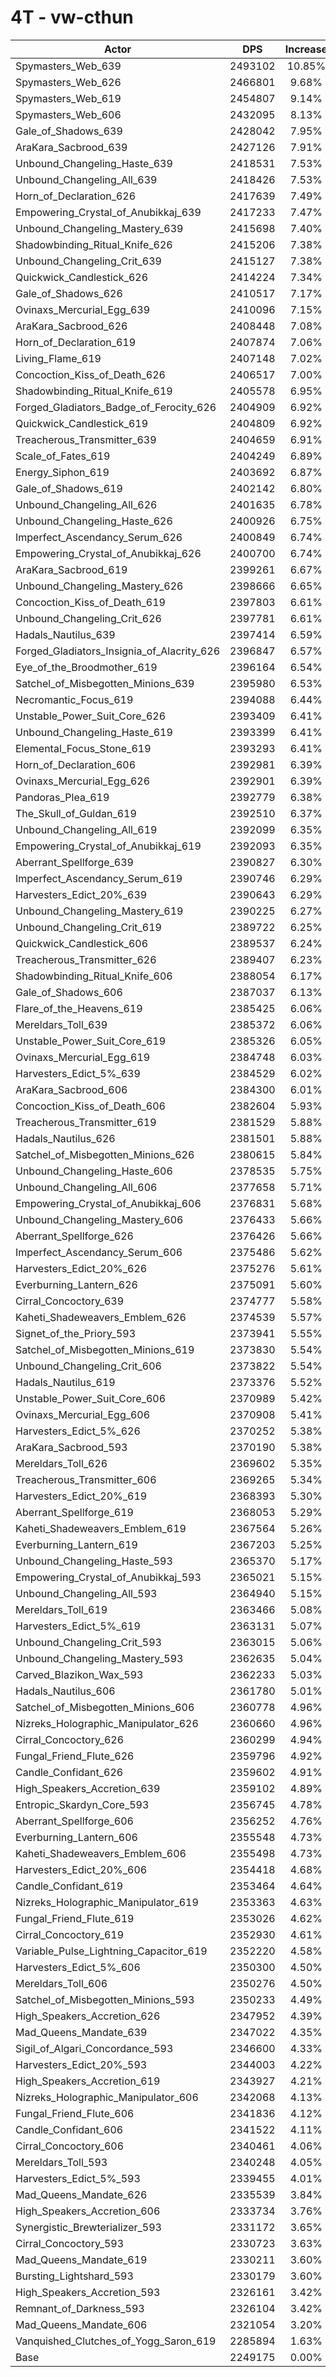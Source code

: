 # 4T - vw-cthun
| Actor | DPS | Increase |
|---|:---:|:---:|
|Spymasters_Web_639|2493102|10.85%|
|Spymasters_Web_626|2466801|9.68%|
|Spymasters_Web_619|2454807|9.14%|
|Spymasters_Web_606|2432095|8.13%|
|Gale_of_Shadows_639|2428042|7.95%|
|AraKara_Sacbrood_639|2427126|7.91%|
|Unbound_Changeling_Haste_639|2418531|7.53%|
|Unbound_Changeling_All_639|2418426|7.53%|
|Horn_of_Declaration_626|2417639|7.49%|
|Empowering_Crystal_of_Anubikkaj_639|2417233|7.47%|
|Unbound_Changeling_Mastery_639|2415698|7.40%|
|Shadowbinding_Ritual_Knife_626|2415206|7.38%|
|Unbound_Changeling_Crit_639|2415127|7.38%|
|Quickwick_Candlestick_626|2414224|7.34%|
|Gale_of_Shadows_626|2410517|7.17%|
|Ovinaxs_Mercurial_Egg_639|2410096|7.15%|
|AraKara_Sacbrood_626|2408448|7.08%|
|Horn_of_Declaration_619|2407874|7.06%|
|Living_Flame_619|2407148|7.02%|
|Concoction_Kiss_of_Death_626|2406517|7.00%|
|Shadowbinding_Ritual_Knife_619|2405578|6.95%|
|Forged_Gladiators_Badge_of_Ferocity_626|2404909|6.92%|
|Quickwick_Candlestick_619|2404809|6.92%|
|Treacherous_Transmitter_639|2404659|6.91%|
|Scale_of_Fates_619|2404249|6.89%|
|Energy_Siphon_619|2403692|6.87%|
|Gale_of_Shadows_619|2402142|6.80%|
|Unbound_Changeling_All_626|2401635|6.78%|
|Unbound_Changeling_Haste_626|2400926|6.75%|
|Imperfect_Ascendancy_Serum_626|2400849|6.74%|
|Empowering_Crystal_of_Anubikkaj_626|2400700|6.74%|
|AraKara_Sacbrood_619|2399261|6.67%|
|Unbound_Changeling_Mastery_626|2398666|6.65%|
|Concoction_Kiss_of_Death_619|2397803|6.61%|
|Unbound_Changeling_Crit_626|2397781|6.61%|
|Hadals_Nautilus_639|2397414|6.59%|
|Forged_Gladiators_Insignia_of_Alacrity_626|2396847|6.57%|
|Eye_of_the_Broodmother_619|2396164|6.54%|
|Satchel_of_Misbegotten_Minions_639|2395980|6.53%|
|Necromantic_Focus_619|2394088|6.44%|
|Unstable_Power_Suit_Core_626|2393409|6.41%|
|Unbound_Changeling_Haste_619|2393399|6.41%|
|Elemental_Focus_Stone_619|2393293|6.41%|
|Horn_of_Declaration_606|2392981|6.39%|
|Ovinaxs_Mercurial_Egg_626|2392901|6.39%|
|Pandoras_Plea_619|2392779|6.38%|
|The_Skull_of_Guldan_619|2392510|6.37%|
|Unbound_Changeling_All_619|2392099|6.35%|
|Empowering_Crystal_of_Anubikkaj_619|2392093|6.35%|
|Aberrant_Spellforge_639|2390827|6.30%|
|Imperfect_Ascendancy_Serum_619|2390746|6.29%|
|Harvesters_Edict_20%_639|2390643|6.29%|
|Unbound_Changeling_Mastery_619|2390225|6.27%|
|Unbound_Changeling_Crit_619|2389722|6.25%|
|Quickwick_Candlestick_606|2389537|6.24%|
|Treacherous_Transmitter_626|2389407|6.23%|
|Shadowbinding_Ritual_Knife_606|2388054|6.17%|
|Gale_of_Shadows_606|2387037|6.13%|
|Flare_of_the_Heavens_619|2385425|6.06%|
|Mereldars_Toll_639|2385372|6.06%|
|Unstable_Power_Suit_Core_619|2385326|6.05%|
|Ovinaxs_Mercurial_Egg_619|2384748|6.03%|
|Harvesters_Edict_5%_639|2384529|6.02%|
|AraKara_Sacbrood_606|2384300|6.01%|
|Concoction_Kiss_of_Death_606|2382604|5.93%|
|Treacherous_Transmitter_619|2381529|5.88%|
|Hadals_Nautilus_626|2381501|5.88%|
|Satchel_of_Misbegotten_Minions_626|2380615|5.84%|
|Unbound_Changeling_Haste_606|2378535|5.75%|
|Unbound_Changeling_All_606|2377658|5.71%|
|Empowering_Crystal_of_Anubikkaj_606|2376831|5.68%|
|Unbound_Changeling_Mastery_606|2376433|5.66%|
|Aberrant_Spellforge_626|2376426|5.66%|
|Imperfect_Ascendancy_Serum_606|2375486|5.62%|
|Harvesters_Edict_20%_626|2375276|5.61%|
|Everburning_Lantern_626|2375091|5.60%|
|Cirral_Concoctory_639|2374777|5.58%|
|Kaheti_Shadeweavers_Emblem_626|2374539|5.57%|
|Signet_of_the_Priory_593|2373941|5.55%|
|Satchel_of_Misbegotten_Minions_619|2373830|5.54%|
|Unbound_Changeling_Crit_606|2373822|5.54%|
|Hadals_Nautilus_619|2373376|5.52%|
|Unstable_Power_Suit_Core_606|2370989|5.42%|
|Ovinaxs_Mercurial_Egg_606|2370908|5.41%|
|Harvesters_Edict_5%_626|2370252|5.38%|
|AraKara_Sacbrood_593|2370190|5.38%|
|Mereldars_Toll_626|2369602|5.35%|
|Treacherous_Transmitter_606|2369265|5.34%|
|Harvesters_Edict_20%_619|2368393|5.30%|
|Aberrant_Spellforge_619|2368053|5.29%|
|Kaheti_Shadeweavers_Emblem_619|2367564|5.26%|
|Everburning_Lantern_619|2367203|5.25%|
|Unbound_Changeling_Haste_593|2365370|5.17%|
|Empowering_Crystal_of_Anubikkaj_593|2365021|5.15%|
|Unbound_Changeling_All_593|2364940|5.15%|
|Mereldars_Toll_619|2363466|5.08%|
|Harvesters_Edict_5%_619|2363131|5.07%|
|Unbound_Changeling_Crit_593|2363015|5.06%|
|Unbound_Changeling_Mastery_593|2362635|5.04%|
|Carved_Blazikon_Wax_593|2362233|5.03%|
|Hadals_Nautilus_606|2361780|5.01%|
|Satchel_of_Misbegotten_Minions_606|2360778|4.96%|
|Nizreks_Holographic_Manipulator_626|2360660|4.96%|
|Cirral_Concoctory_626|2360299|4.94%|
|Fungal_Friend_Flute_626|2359796|4.92%|
|Candle_Confidant_626|2359602|4.91%|
|High_Speakers_Accretion_639|2359102|4.89%|
|Entropic_Skardyn_Core_593|2356745|4.78%|
|Aberrant_Spellforge_606|2356252|4.76%|
|Everburning_Lantern_606|2355548|4.73%|
|Kaheti_Shadeweavers_Emblem_606|2355498|4.73%|
|Harvesters_Edict_20%_606|2354418|4.68%|
|Candle_Confidant_619|2353464|4.64%|
|Nizreks_Holographic_Manipulator_619|2353363|4.63%|
|Fungal_Friend_Flute_619|2353026|4.62%|
|Cirral_Concoctory_619|2352930|4.61%|
|Variable_Pulse_Lightning_Capacitor_619|2352220|4.58%|
|Harvesters_Edict_5%_606|2350300|4.50%|
|Mereldars_Toll_606|2350276|4.50%|
|Satchel_of_Misbegotten_Minions_593|2350233|4.49%|
|High_Speakers_Accretion_626|2347952|4.39%|
|Mad_Queens_Mandate_639|2347022|4.35%|
|Sigil_of_Algari_Concordance_593|2346600|4.33%|
|Harvesters_Edict_20%_593|2344003|4.22%|
|High_Speakers_Accretion_619|2343927|4.21%|
|Nizreks_Holographic_Manipulator_606|2342068|4.13%|
|Fungal_Friend_Flute_606|2341836|4.12%|
|Candle_Confidant_606|2341522|4.11%|
|Cirral_Concoctory_606|2340461|4.06%|
|Mereldars_Toll_593|2340248|4.05%|
|Harvesters_Edict_5%_593|2339455|4.01%|
|Mad_Queens_Mandate_626|2335539|3.84%|
|High_Speakers_Accretion_606|2333734|3.76%|
|Synergistic_Brewterializer_593|2331172|3.65%|
|Cirral_Concoctory_593|2330723|3.63%|
|Mad_Queens_Mandate_619|2330211|3.60%|
|Bursting_Lightshard_593|2330179|3.60%|
|High_Speakers_Accretion_593|2326161|3.42%|
|Remnant_of_Darkness_593|2326104|3.42%|
|Mad_Queens_Mandate_606|2321054|3.20%|
|Vanquished_Clutches_of_Yogg_Saron_619|2285894|1.63%|
|Base|2249175|0.00%|

